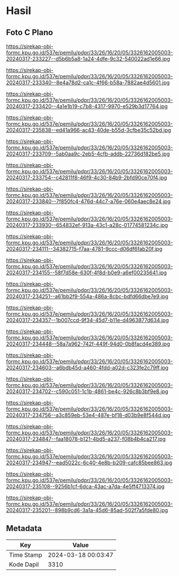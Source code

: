 # Hasil

## Foto C Plano

https://sirekap-obj-formc.kpu.go.id/537e/pemilu/pdpr/33/26/16/20/05/3326162005003-20240317-233227--d5b6b5a8-1a24-4dfe-9c32-540022ad1e66.jpg

https://sirekap-obj-formc.kpu.go.id/537e/pemilu/pdpr/33/26/16/20/05/3326162005003-20240317-233340--8e4a78d2-ca1c-4f66-b58a-7882ae4d5601.jpg

https://sirekap-obj-formc.kpu.go.id/537e/pemilu/pdpr/33/26/16/20/05/3326162005003-20240317-233420--4a1e1b19-c7b8-4317-9970-e529b3d17764.jpg

https://sirekap-obj-formc.kpu.go.id/537e/pemilu/pdpr/33/26/16/20/05/3326162005003-20240317-235838--ed41a966-ac43-40de-b55d-3cfbe35c52bd.jpg

https://sirekap-obj-formc.kpu.go.id/537e/pemilu/pdpr/33/26/16/20/05/3326162005003-20240317-233709--5ab0aa9c-2eb5-4cfb-addb-22736d182be5.jpg

https://sirekap-obj-formc.kpu.go.id/537e/pemilu/pdpr/33/26/16/20/05/3326162005003-20240317-233754--c42811f8-46f9-4c30-84b9-2bfd90ce70f4.jpg

https://sirekap-obj-formc.kpu.go.id/537e/pemilu/pdpr/33/26/16/20/05/3326162005003-20240317-233840--7f850fc4-476d-44c7-a76e-060e4aec8e24.jpg

https://sirekap-obj-formc.kpu.go.id/537e/pemilu/pdpr/33/26/16/20/05/3326162005003-20240317-233930--654832ef-913a-43c1-a28c-01774581234c.jpg

https://sirekap-obj-formc.kpu.go.id/537e/pemilu/pdpr/33/26/16/20/05/3326162005003-20240317-234111--34382715-f7aa-4781-9ccc-d06df6fab20f.jpg

https://sirekap-obj-formc.kpu.go.id/537e/pemilu/pdpr/33/26/16/20/05/3326162005003-20240317-234155--58f7d58e-630f-4f8d-b0e9-a6ef00235641.jpg

https://sirekap-obj-formc.kpu.go.id/537e/pemilu/pdpr/33/26/16/20/05/3326162005003-20240317-234251--a61bb2f9-554a-486a-8cbc-bdfd66dbe7e9.jpg

https://sirekap-obj-formc.kpu.go.id/537e/pemilu/pdpr/33/26/16/20/05/3326162005003-20240317-234357--1b007ccd-9f34-45d7-b11e-d4963877d634.jpg

https://sirekap-obj-formc.kpu.go.id/537e/pemilu/pdpr/33/26/16/20/05/3326162005003-20240317-234448--58a7a962-742f-449f-94d0-0b8facd4e389.jpg

https://sirekap-obj-formc.kpu.go.id/537e/pemilu/pdpr/33/26/16/20/05/3326162005003-20240317-234603--a6bdb45d-a460-4fdd-a02d-c323fe2c79ff.jpg

https://sirekap-obj-formc.kpu.go.id/537e/pemilu/pdpr/33/26/16/20/05/3326162005003-20240317-234702--c590c051-1c1b-4861-be4c-926c8b3bf9e8.jpg

https://sirekap-obj-formc.kpu.go.id/537e/pemilu/pdpr/33/26/16/20/05/3326162005003-20240317-234756--a3c859eb-53e4-487e-bf18-d03b9e8f544d.jpg

https://sirekap-obj-formc.kpu.go.id/537e/pemilu/pdpr/33/26/16/20/05/3326162005003-20240317-234847--faa18078-b121-4bd5-a237-f08b4b4ca217.jpg

https://sirekap-obj-formc.kpu.go.id/537e/pemilu/pdpr/33/26/16/20/05/3326162005003-20240317-234947--ead5022c-6c40-4e8b-b209-cafc85bee863.jpg

https://sirekap-obj-formc.kpu.go.id/537e/pemilu/pdpr/33/26/16/20/05/3326162005003-20240317-235108--9256b1cf-6dca-43ac-a7da-4e5ff4713374.jpg

https://sirekap-obj-formc.kpu.go.id/537e/pemilu/pdpr/33/26/16/20/05/3326162005003-20240317-235201--898b9cd6-3a1a-45d6-85ad-502f7a5fde80.jpg


## Metadata

| Key        | Value               |
| ---------- | ------------------- |
| Time Stamp | 2024-03-18 00:03:47 |
| Kode Dapil | 3310                |



